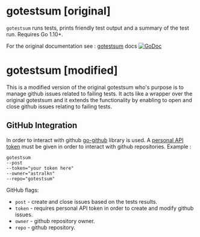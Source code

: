 # gotestsum [original]

`gotestsum` runs tests, prints friendly test output and a summary of the test run.  Requires Go 1.10+.

For the original documentation see : [gotestsum](pkg/gotestsum/README.md) docs 
 [![GoDoc](https://godoc.org/gotest.tools/gotestsum?status.svg)](https://godoc.org/gotest.tools/gotestsum)

# gotestsum [modified]

This is a modified version of the original gotestsum who's purpose is to manage github issues related to failing tests.
It acts like a wrapper over the original gotestsum and it extends the functionality by enabling to open and close github
issues relating to failing tests.

## GitHub Integration

In order to interact with github [go-github](https://github.com/google/go-github) library is used. A [personal API token](https://github.blog/2013-05-16-personal-api-tokens/) 
must be given in order to interact with github repositories. Example :

```
gotestsum 
--post 
--token="your token here" 
--owner="astralkn" 
--repo="gotestsum"
```

GitHub flags:
 * `post`  - create and close issues based on the tests results.
 * `token` - requires personal API token in order to create and modify github issues.
 * `owner` - github repository owner.
 * `repo`  - github repository.
